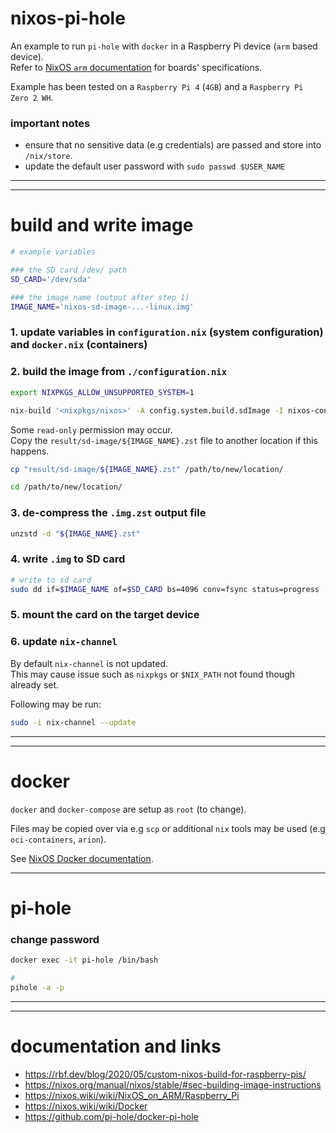 # nixos-pi-hole

An example to run `pi-hole` with `docker` in a Raspberry Pi device (`arm` based device).  
Refer to [NixOS `arm` documentation](https://nixos.wiki/wiki/NixOS_on_ARM) for boards' specifications.

Example has been tested on a `Raspberry Pi 4` (`4GB`) and a `Raspberry Pi Zero 2 WH`.

### important notes

- ensure that no sensitive data (e.g credentials) are passed and store into `/nix/store`.
- update the default user password with `sudo passwd $USER_NAME`

---

---

# build and write image

```sh
# example variables

### the SD card /dev/ path
SD_CARD='/dev/sda'

### the image name (output after step 1)
IMAGE_NAME='nixos-sd-image-...-linux.img'
```

### 1. update variables in `configuration.nix` (system configuration) and `docker.nix` (containers)

### 2. build the image from `./configuration.nix`

```sh
export NIXPKGS_ALLOW_UNSUPPORTED_SYSTEM=1

nix-build '<nixpkgs/nixos>' -A config.system.build.sdImage -I nixos-config=./configuration.nix
```

Some `read-only` permission may occur.  
Copy the `result/sd-image/${IMAGE_NAME}.zst` file to another location if this happens.

```sh
cp "result/sd-image/${IMAGE_NAME}.zst" /path/to/new/location/

cd /path/to/new/location/
```

### 3. de-compress the `.img.zst` output file

```sh
unzstd -d "${IMAGE_NAME}.zst"
```

### 4. write `.img` to SD card

```sh
# write to sd card
sudo dd if=$IMAGE_NAME of=$SD_CARD bs=4096 conv=fsync status=progress
```

### 5. mount the card on the target device

### 6. update `nix-channel`

By default `nix-channel` is not updated.  
This may cause issue such as `nixpkgs` or `$NIX_PATH` not found though already set.

Following may be run:

```sh
sudo -i nix-channel --update
```

---

---

# docker

`docker` and `docker-compose` are setup as `root` (to change).

Files may be copied over via e.g `scp` or additional `nix` tools may be used (e.g `oci-containers`, `arion`).

See [NixOS Docker documentation](https://nixos.wiki/wiki/Docker).

---

# pi-hole

### change password

```sh
docker exec -it pi-hole /bin/bash

#
pihole -a -p
```

---

---

# documentation and links

- https://rbf.dev/blog/2020/05/custom-nixos-build-for-raspberry-pis/
- https://nixos.org/manual/nixos/stable/#sec-building-image-instructions
- https://nixos.wiki/wiki/NixOS_on_ARM/Raspberry_Pi
- https://nixos.wiki/wiki/Docker
- https://github.com/pi-hole/docker-pi-hole
